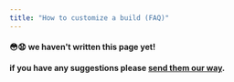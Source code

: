 ```yaml
---
title: "How to customize a build (FAQ)"
---
```



#### 😳😧 we haven't written this page yet!

#### if you have any suggestions please [send them our way](mailto:hello@nextstrain.org).
